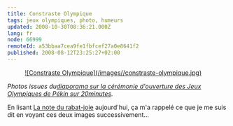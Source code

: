 ```yaml
---
title: Constraste Olympique
tags: jeux olympiques, photo, humeurs
updated: 2008-10-30T08:36:21.000Z
lang: fr
node: 66999
remoteId: a53bbaa7cea9fe1fbfcef27a0e8641f2
published: 2008-08-12T23:25:27+02:00
---
```

<figure class="object-center"><a href="/images/constraste-olympique.jpg">![Constraste Olympique](/images//constraste-olympique.jpg)
</a></figure>


*Photos issues du*[*diaporama sur la cérémonie d'ouverture des Jeux Olympiques de Pékin sur 20minutes*](http://www.20minutes.fr/diaporama/426)*.*


En lisant [La note du rabat-joie](http://www.blogteam.sport24.com/2008/08/la-note-du-rabatjoie.html) aujourd'hui, ça m'a rappelé ce que je me suis dit en voyant ces deux images successivement...


